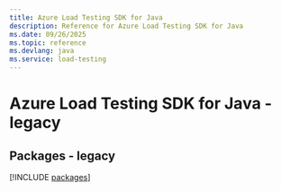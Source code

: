 ```yaml
---
title: Azure Load Testing SDK for Java
description: Reference for Azure Load Testing SDK for Java
ms.date: 09/26/2025
ms.topic: reference
ms.devlang: java
ms.service: load-testing
---
```

# Azure Load Testing SDK for Java - legacy
## Packages - legacy
[!INCLUDE [packages](load-testing-index.md)]